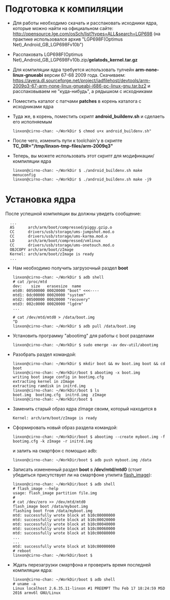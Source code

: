 Подготовка к компиляции
=======================

* Для работы необходимо скачать и расспаковать исходники ядра, которые можно найти на официальном сайте: http://opensource.lge.com/osSch/list?types=ALL&search=LGP698 (на практике использовался архив "LGP698F(Optimus Net)_Android_GB_LGP698Fv10b")
  
* Расспаковать LGP698F(Optimus Net)_Android_GB_LGP698Fv10b.zip/**gelatods_kernel.tar.gz**

* Для компиляции ядра требуется использовать тулчейн **arm-none-linux-gnueabi** версии 67-68 2009 года. Скачиваем: https://ayera.dl.sourceforge.net/project/iadfilehost/devtools/arm-2009q3-67-arm-none-linux-gnueabi-i686-pc-linux-gnu.tar.bz2
  и расспаковываем не "куда-нибудь", а рядышком с исходниками

* Поместить каталог с патчами **patches** в корень каталога с исходниками ядра

* Туда же, в корень, поместить скрипт **android_buildenv.sh** и сделаеть его исполняемым
  ~~~
  linxon@cirno-chan: ~/WorkDir $ chmod u+x android_buildenv.sh"
  ~~~

* После чего, изменить пути к toolchain'у в скрипте
  **TC_DIR="/tmp/linxon-tmp-files/arm-2009q3"**

* Теперь, вы можете использовать этот скрипт для модификации/компиляции ядра
  ~~~
  linxon@cirno-chan: ~/WorkDir $ ./android_buildenv.sh make menuconfig
  linxon@cirno-chan: ~/WorkDir $ ./android_buildenv.sh make -j9
  ~~~


Установка ядра
==============

После успешной компиляции вы должны увидеть сообщение:
~~~
  ...
  AS      arch/arm/boot/compressed/piggy.gzip.o
  CC      drivers/usb/storage/ums-jumpshot.mod.o
  CC      drivers/usb/storage/ums-karma.mod.o
  LD      arch/arm/boot/compressed/vmlinux
  CC      drivers/usb/storage/ums-onetouch.mod.o
  OBJCOPY arch/arm/boot/zImage
  Kernel: arch/arm/boot/zImage is ready
  ...
~~~

* Нам необходимо получить загрузочный раздел **boot**
  ~~~
  linxon@cirno-chan: ~/WorkDir $ adb shell
  # cat /proc/mtd
  dev:    size   erasesize  name
  mtd0: 00500000 00020000 "boot" <<<----
  mtd1: 0dc00000 00020000 "system"
  mtd2: 00500000 00020000 "recovery"
  mtd3: 002c0000 00020000 "lgdrm"
  ...

  # cat /dev/mtd/mtd0 > /data/boot.img
  ^D
  linxon@cirno-chan: ~/WorkDir $ adb pull /data/boot.img
  ~~~

* Установить программу "abootimg" для работы с boot разделами
  ~~~
  linxon@cirno-chan: ~/WorkDir $ sudo emerge -av dev-util/abootimg
  ~~~

* Разобрать раздел командой:
  ~~~
  linxon@cirno-chan: ~/WorkDir $ mkdir boot && mv boot.img boot && cd boot
  linxon@cirno-chan: ~/WorkDir/boot $ abootimg -x boot.img 
  writing boot image config in bootimg.cfg
  extracting kernel in zImage
  extracting ramdisk in initrd.img
  linxon@cirno-chan: ~/WorkDir/boot $ ls
  boot.img  bootimg.cfg  initrd.img  zImage
  linxon@cirno-chan: ~/WorkDir/boot $
  ~~~

* Заменить старый образ ядра zImage своим, который находится в 
  ~~~
  Kernel: arch/arm/boot/zImage is ready
  ~~~
  
* Сформировать новый образ раздела командой:
  ~~~
  linxon@cirno-chan: ~/WorkDir/boot $ abootimg --create myboot.img -f bootimg.cfg -k zImage -r initrd.img
  ~~~
  и залить на смартфон с помощью adb:
  ~~~
  linxon@cirno-chan: ~/WorkDir/boot $ adb push myboot.img /data
  ~~~

* Записать измененный раздел **boot** в **/dev/mtd/mtd0** (стоит убедиться присутствует ли на смартфоне утилита [flash_image](https://github.com/linxon/lg-p698-kernel/raw/master/tools/flash_image.tar.xz)):
  ~~~
  linxon@cirno-chan: ~/WorkDir/boot $ adb shell
  # flash_image --help
  usage: flash_image partition file.img
  #
  # cat /dev/zero >> /dev/mtd/mtd0
  flash_image boot /data/myboot.img
  flashing boot from /data/myboot.img
  mtd: successfully wrote block at b10c00000000
  mtd: successfully wrote block at b10c00020000
  mtd: successfully wrote block at b10c00040000
  mtd: successfully wrote block at b10c00060000
  mtd: successfully wrote block at b10c00080000
  ...
  ...
  mtd: successfully wrote block at b10c00000000
  # reboot
  linxon@cirno-chan: ~/WorkDir/boot $
  ~~~

* Ждать перезагрузки смартфона и проверить время последней компиляции ядра:
  ~~~
  linxon@cirno-chan: ~/WorkDir/boot $ adb shell
  # uname -a
  Linux localhost 2.6.35.11-linxon #1 PREEMPT Thu Feb 17 18:24:59 MSD 2016 armv6l GNU/Linux
  ~~~